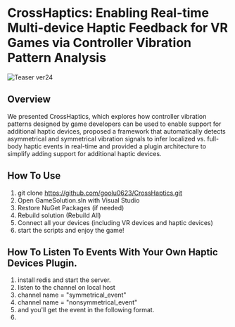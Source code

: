 # CrossHaptics: Enabling Real-time Multi-device Haptic Feedback for VR Games via Controller Vibration Pattern Analysis
![Teaser ver24](https://github.com/goolu0623/CrossHaptics/assets/69243118/f1b1d81d-d925-4439-b277-cbf6dfd47f1d)

## Overview
We presented CrossHaptics, which explores how controller vibration patterns designed by game developers can be used to enable support for additional haptic devices, proposed a framework that automatically detects asymmetrical and symmetrical vibration signals to infer localized vs. full-body haptic events in real-time and provided a plugin architecture to simplify adding support for additional haptic devices.


## How To Use
1. git clone https://github.com/goolu0623/CrossHaptics.git
1. Open GameSolution.sln with Visual Studio
1. Restore NuGet Packages (if needed)
1. Rebuild solution (Rebuild All)
1. Connect all your devices (including VR devices and haptic devices)
1. start the scripts and enjoy the game!

## How To Listen To Events With Your Own Haptic Devices Plugin.
1. install redis and start the server.
1. listen to the channel on local host
  1. channel name = "symmetrical_event"
  2. channel name = "nonsymmetrical_event"
1. and you'll get the event in the following format.
1. 

